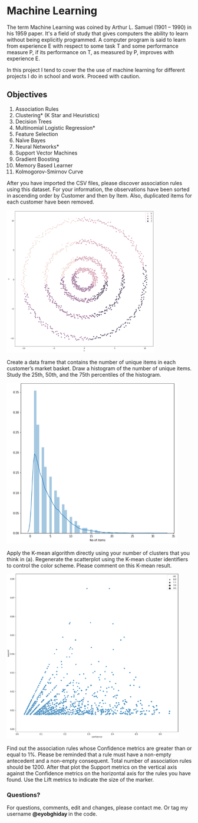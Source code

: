 # Machine Learning

The term Machine Learning was coined by Arthur L. Samuel (1901 – 1990) in his 1959 paper. It's a field of study that gives computers the ability to learn without being explicitly programmed. A computer program is said to learn from experience E with respect to some task T and some performance measure P, if its performance on T, as measured by P, improves with experience E.

In this project I tend to cover the the use of machine learning for different projects I do in school and work. Proceed with caution. 

## Objectives

1. Association Rules
2. Clustering* (K Star and Heuristics)
3. Decision Trees
4. Multinomial Logistic Regression*
5. Feature Selection
6. Naïve Bayes
7. Neural Networks*
8. Support Vector Machines
9. Gradient Boosting
10. Memory Based Learner
11. Kolmogorov-Smirnov Curve

After you have imported the CSV files, please discover association rules using this dataset. For your information, the observations have been sorted in ascending order by Customer and then by Item. Also, duplicated items for each customer have been removed.

![](src/Picture2.png)

Create a data frame that contains the number of unique items in each customer’s market basket. Draw a histogram of the number of unique items. Study the 25th, 50th, and the 75th percentiles of the histogram.

![](src/Picture3.png)

Apply the K-mean algorithm directly using your number of clusters that you think in (a). Regenerate the scatterplot using the K-mean cluster identifiers to control the color scheme. Please comment on this K-mean result.

![](src/Picture4.png)

Find out the association rules whose Confidence metrics are greater than or equal to 1%. Please be reminded that a rule must have a non-empty antecedent and a non-empty consequent. Total number of association rules should be 1200. After that plot the Support metrics on the vertical axis against the Confidence metrics on the horizontal axis for the rules you have found. Use the Lift metrics to indicate the size of the marker.

### Questions?
For questions, comments, edit and changes, please contact me. Or tag my username <b> @eyobghiday </b> in the code.
